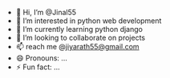 - 👋 Hi, I’m @Jinal55
- 👀 I’m interested in python web development
- 🌱 I’m currently learning python django
- 💞️ I’m looking to collaborate on projects
- 📫 reach me @jiyarath55@gmail.com 
- 😄 Pronouns: ...
- ⚡ Fun fact: ...

<!---
Jinal55/Jinal55 is a ✨ special ✨ repository because its `README.md` (this file) appears on your GitHub profile.
You can click the Preview link to take a look at your changes.
--->
